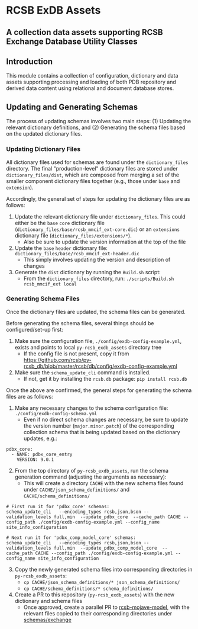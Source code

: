 # RCSB ExDB Assets

## A collection data assets supporting RCSB Exchange Database Utility Classes

## Introduction

This module contains a collection of configuration, dictionary and data assets supporting processing and loading of  both PDB repository and derived data content using relational and document database stores.

## Updating and Generating Schemas

The process of updating schemas involves two main steps: (1) Updating the relevant dictionary definitions, and (2) Generating the schema files based on the updated dictionary files.

### Updating Dictionary Files

All dictionary files used for schemas are found under the `dictionary_files` directory. The final "production-level" dictionary files are stored under `dictionary_files/dist`, which are composed from merging a set of the smaller component dictionary files together (e.g., those under `base` and `extension`).

Accordingly, the general set of steps for updating the dictionary files are as follows:
1. Update the relevant dictionary file under `dictionary_files`. This could either be the `base` `core` dictionary file (`dictionary_files/base/rcsb_mmcif_ext-core.dic`) or an `extensions` dictionary file (`dictionary_files/extensions/*`).
    - Also be sure to update the version information at the top of the file
2. Update the `base` `header` dictionary file: `dictionary_files/base/rcsb_mmcif_ext-header.dic`
    - This simply involves updating the version and description of changes
3. Generate the `dist` dictionary by running the `Build.sh` script:
   - From the `dictionary_files` directory, run: `./scripts/Build.sh rcsb_mmcif_ext local`

### Generating Schema Files

Once the dictionary files are updated, the schema files can be generated.

Before generating the schema files, several things should be configured/set-up first:
1. Make sure the configuration file, `./config/exdb-config-example.yml`, exists and points to local `py-rcsb_exdb_assets` directory tree
    - If the config file is not present, copy it from https://github.com/rcsb/py-rcsb_db/blob/master/rcsb/db/config/exdb-config-example.yml
2. Make sure the `schema_update_cli` command is installed.
    - If not, get it by installing the `rcsb.db` package: `pip install rcsb.db`

Once the above are confirmed, the general steps for generating the schema files are as follows:
1. Make any necessary changes to the schema configuration file: `./config/exdb-config-schema.yml`
    - Even if no direct schema changes are necessary, be sure to update the version number (`major.minor.patch`) of the corresponding collection schema that is being updated based on the dictionary updates, e.g.:

```
pdbx_core:
  - NAME: pdbx_core_entry
    VERSION: 9.0.1
```

2. From the top directory of `py-rcsb_exdb_assets`, run the schema generation command (adjusting the arguments as necessary):
    - This will create a directory `CACHE` with the new schema files found under `CACHE/json_schema_definitions/` and `CACHE/schema_definitions/`

```
# First run it for 'pdbx_core' schemas:
schema_update_cli   --encoding_types rcsb,json,bson --validation_levels full,min  --update_pdbx_core  --cache_path CACHE --config_path ./config/exdb-config-example.yml --config_name site_info_configuration

# Next run it for 'pdbx_comp_model_core' schemas:
schema_update_cli   --encoding_types rcsb,json,bson --validation_levels full,min  --update_pdbx_comp_model_core  --cache_path CACHE --config_path ./config/exdb-config-example.yml --config_name site_info_configuration
```

3. Copy the newly generated schema files into corresponding directories in `py-rcsb_exdb_assets`:
    - `cp CACHE/json_schema_definitions/* json_schema_definitions/`
    - `cp CACHE/schema_definitions/* schema_definitions/`
4. Create a PR to this repository (`py-rcsb_exdb_assets`) with the new dictionary and schema files
    - Once approved, create a parallel PR to [rcsb-mojave-model](https://github.com/rcsb/rcsb-mojave-model), with the relevant files copied to their corresponding directories under [schemas/exchange](https://github.com/rcsb/rcsb-mojave-model/tree/master/schemas/exchange)
